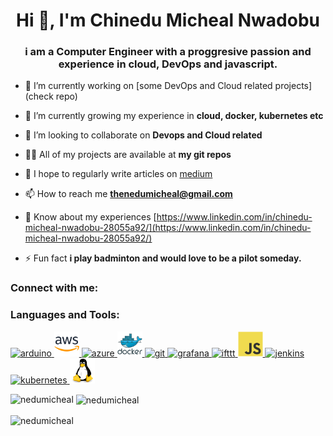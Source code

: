 <h1 align="center">Hi 👋, I'm Chinedu Micheal Nwadobu</h1>
<h3 align="center">i am a Computer Engineer with a proggresive passion and experience in cloud, DevOps and javascript.</h3>

- 🔭 I’m currently working on [some DevOps and Cloud related projects](check repo)

- 🌱 I’m currently growing my experience in **cloud, docker, kubernetes etc**

- 👯 I’m looking to collaborate on **Devops and Cloud related**

- 👨‍💻 All of my projects are available at **my git repos**
- 📝 I hope to regularly write articles on [medium](medium)

- 📫 How to reach me **thenedumicheal@gmail.com**

- 📄 Know about my experiences [https://www.linkedin.com/in/chinedu-micheal-nwadobu-28055a92/](https://www.linkedin.com/in/chinedu-micheal-nwadobu-28055a92/)

- ⚡ Fun fact **i play badminton and would love to be a pilot someday.**

<h3 align="left">Connect with me:</h3>
<p align="left">
</p>

<h3 align="left">Languages and Tools:</h3>
<p align="left"> <a href="https://www.arduino.cc/" target="_blank" rel="noreferrer"> <img src="https://cdn.worldvectorlogo.com/logos/arduino-1.svg" alt="arduino" width="40" height="40"/> </a> <a href="https://aws.amazon.com" target="_blank" rel="noreferrer"> <img src="https://raw.githubusercontent.com/devicons/devicon/master/icons/amazonwebservices/amazonwebservices-original-wordmark.svg" alt="aws" width="40" height="40"/> </a> <a href="https://azure.microsoft.com/en-in/" target="_blank" rel="noreferrer"> <img src="https://www.vectorlogo.zone/logos/microsoft_azure/microsoft_azure-icon.svg" alt="azure" width="40" height="40"/> </a> <a href="https://www.docker.com/" target="_blank" rel="noreferrer"> <img src="https://raw.githubusercontent.com/devicons/devicon/master/icons/docker/docker-original-wordmark.svg" alt="docker" width="40" height="40"/> </a> <a href="https://git-scm.com/" target="_blank" rel="noreferrer"> <img src="https://www.vectorlogo.zone/logos/git-scm/git-scm-icon.svg" alt="git" width="40" height="40"/> </a> <a href="https://grafana.com" target="_blank" rel="noreferrer"> <img src="https://www.vectorlogo.zone/logos/grafana/grafana-icon.svg" alt="grafana" width="40" height="40"/> </a> <a href="https://ifttt.com/" target="_blank" rel="noreferrer"> <img src="https://www.vectorlogo.zone/logos/ifttt/ifttt-ar21.svg" alt="ifttt" width="40" height="40"/> </a> <a href="https://developer.mozilla.org/en-US/docs/Web/JavaScript" target="_blank" rel="noreferrer"> <img src="https://raw.githubusercontent.com/devicons/devicon/master/icons/javascript/javascript-original.svg" alt="javascript" width="40" height="40"/> </a> <a href="https://www.jenkins.io" target="_blank" rel="noreferrer"> <img src="https://www.vectorlogo.zone/logos/jenkins/jenkins-icon.svg" alt="jenkins" width="40" height="40"/> </a> <a href="https://kubernetes.io" target="_blank" rel="noreferrer"> <img src="https://www.vectorlogo.zone/logos/kubernetes/kubernetes-icon.svg" alt="kubernetes" width="40" height="40"/> </a> <a href="https://www.linux.org/" target="_blank" rel="noreferrer"> <img src="https://raw.githubusercontent.com/devicons/devicon/master/icons/linux/linux-original.svg" alt="linux" width="40" height="40"/> </a> </p>

<p><img align="left" src="https://github-readme-stats.vercel.app/api/top-langs?username=nedumicheal&show_icons=true&locale=en&layout=compact" alt="nedumicheal" /></p>

<p>&nbsp;<img align="center" src="https://github-readme-stats.vercel.app/api?username=nedumicheal&show_icons=true&locale=en" alt="nedumicheal" /></p>

<p><img align="center" src="https://github-readme-streak-stats.herokuapp.com/?user=nedumicheal&" alt="nedumicheal" /></p>

